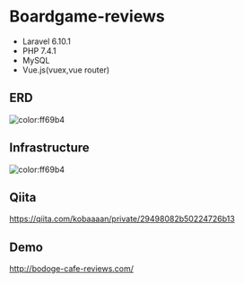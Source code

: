 # Boardgame-reviews
- Laravel 6.10.1
- PHP 7.4.1
- MySQL
- Vue.js(vuex,vue router)

## ERD
![color:ff69b4](https://github.com/Kobatai/boardgame-reviews/blob/master/boardgame-reviews/doc/er.svg)

## Infrastructure
![color:ff69b4](https://github.com/Kobatai/boardgame-reviews/blob/master/boardgame-reviews/doc/AWS.svg)

## Qiita
https://qiita.com/kobaaaan/private/29498082b50224726b13

## Demo
http://bodoge-cafe-reviews.com/
